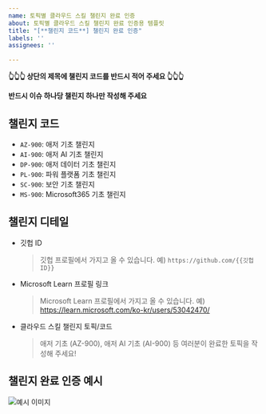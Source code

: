 ```yaml
---
name: 토픽별 클라우드 스킬 챌린지 완료 인증
about: 토픽별 클라우드 스킬 챌린지 완료 인증용 템플릿
title: "[**챌린지 코드**] 챌린지 완료 인증"
labels: ''
assignees: ''

---
```


**👆👆👆 상단의 제목에 챌린지 코드를 반드시 적어 주세요 👆👆👆**

**반드시 이슈 하나당 챌린지 하나만 작성해 주세요**

## 챌린지 코드

* `AZ-900`: 애저 기초 챌린지
* `AI-900`: 애저 AI 기초 챌린지
* `DP-900`: 애저 데이터 기초 챌린지
* `PL-900`: 파워 플랫폼 기초 챌린지
* `SC-900`: 보안 기초 챌린지
* `MS-900`: Microsoft365 기초 챌린지

## 챌린지 디테일

* 깃헙 ID

  > 깃헙 프로필에서 가지고 올 수 있습니다.
  > 예) `https://github.com/{{깃헙 ID}}`

* Microsoft Learn 프로필 링크

  > Microsoft Learn 프로필에서 가지고 올 수 있습니다.
  > 예) https://learn.microsoft.com/ko-kr/users/53042470/

* 클라우드 스킬 챌린지 토픽/코드

  > 애저 기초 (AZ-900), 애저 AI 기초 (AI-900) 등 여러분이 완료한 토픽을 작성해 주세요!

## 챌린지 완료 인증 예시

![예시 이미지](https://raw.githubusercontent.com/microsoft/hackers-ground/main/assets/challenge-completion-example.png)
